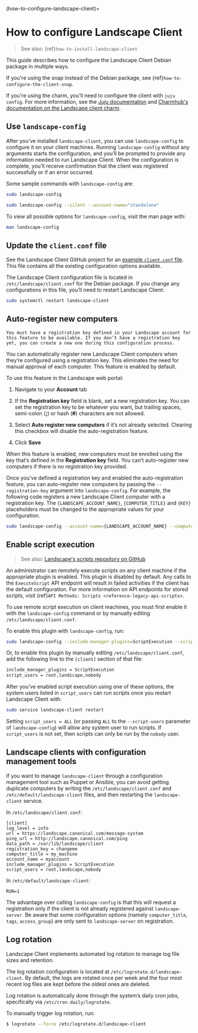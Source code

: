 (how-to-configure-landscape-client)=
# How to configure Landscape Client

> See also: {ref}`how-to-install-landscape-client`

This guide describes how to configure the Landscape Client Debian package in multiple ways. 

If you're using the snap instead of the Debian package, see {ref}`how-to-configure-the-client-snap`.

If you're using the charm, you'll need to configure the client with `juju config`. For more information, see the [Juju documentation](https://juju.is/docs/juju) and [Charmhub's documentation on the Landscape client charm](https://charmhub.io/landscape-client).

## Use `landscape-config`

After you’ve installed `landscape-client`, you can use `landscape-config` to configure it on your client machines. Running `landscape-config` without any arguments starts the configuration, and you’ll be prompted to provide any information needed to run Landscape Client. When the configuration is complete, you’ll receive confirmation that the client was registered successfully or if an error occurred.

Some sample commands with `landscape-config` are:

```bash
sudo landscape-config
```

```bash
sudo landscape-config --silent --account-name="standalone"
```

To view all possible options for `landscape-config`, visit the man page with:

```bash
man landscape-config
```

## Update the `client.conf` file

See the Landscape Client GitHub project for an [example `client.conf` file](https://github.com/canonical/landscape-client/blob/main/example.conf). This file contains all the existing configuration options available. 

The Landscape Client configuration file is located in `/etc/landscape/client.conf` for the Debian package. If you change any configurations in this file, you’ll need to restart Landscape Client:

```bash
sudo systemctl restart landscape-client
```


## Auto-register new computers

```{note}
You must have a registration key defined in your Landscape account for this feature to be available. If you don’t have a registration key yet, you can create a new one during this configuration process.
```

You can automatically register new Landscape Client computers when they’re configured using a registration key. This eliminates the need for manual approval of each computer. This feature is enabled by default.

To use this feature in the Landscape web portal:

1. Navigate to your **Account** tab

2. If the **Registration key** field is blank, set a new registration key. You can set the registration key to be whatever you want, but trailing spaces, semi-colon (**;**) or hash (**#**) characters are not allowed.

3. Select **Auto register new computers** if it’s not already selected. Clearing this checkbox will disable the auto-registration feature.

4. Click **Save**

When this feature is enabled, new computers must be enrolled using the key that’s defined in the **Registration key** field. You can’t auto-register new computers if there is no registration key provided.

Once you’ve defined a registration key and enabled the auto-registration feature, you can auto-register new computers by passing the `--registration-key` argument into `landscape-config`. For example, the following code registers a new Landscape Client computer with a registration key. The `{LANDSCAPE_ACCOUNT_NAME}`, `{COMPUTER_TITLE}` and `{KEY}` placeholders must be changed to the appropriate values for your configuration.

```bash
sudo landscape-config --account-name={LANDSCAPE_ACCOUNT_NAME} --computer-title={COMPUTER_TITLE} --registration-key={KEY}
```

## Enable script execution


> See also: [Landscape's scripts repository on GitHub](https://github.com/canonical/landscape-scripts)

An administrator can remotely execute scripts on any client machine if the appropriate plugin is enabled. This plugin is disabled by default. Any calls to the `ExecuteScript` API endpoint will result in failed activities if the client has the default configuration. For more information on API endpoints for stored scripts, visit {ref}`API Methods: Scripts <reference-legacy-api-scripts>`.

To use remote script execution on client machines, you must first enable it with the `landscape-config` command or by manually editing `/etc/landscape/client.conf`.

To enable this plugin with `landscape-config`, run:

```bash
sudo landscape-config --include-manager-plugins=ScriptExecution --script-users=root,landscape,nobody
```

Or, to enable this plugin by manually editing `/etc/landscape/client.conf`, add the following line to the `[client]` section of that file:

```bash
include_manager_plugins = ScriptExecution
script_users = root,landscape,nobody
```

After you’ve enabled script execution using one of these options, the system users listed in `script_users` can run scripts once you restart Landscape Client with:

```bash
sudo service landscape-client restart
```
Setting `script_users = ALL` (or passing `ALL` to the `--script-users` parameter of `landscape-config`) will allow any system user to run scripts. If `script_users` is not set, then scripts can only be run by the `nobody` user.

## Landscape clients with configuration management tools

If you want to manage `landscape-client` through a configuration management tool such as Puppet or Ansible, you can avoid getting duplicate computers by writing the `/etc/landscape/client.conf` and `/etc/default/landscape-client` files, and then restarting the `landscape-client` service.

In `/etc/landscape/client.conf`:
```
[client]
log_level = info 
url = https://landscape.canonical.com/message-system
ping_url = http://landscape.canonical.com/ping
data_path = /var/lib/landscape/client
registration_key = changeme
computer_title = my_machine
account_name = myaccount
include_manager_plugins = ScriptExecution
script_users = root,landscape,nobody
```
In `/etc/default/landscape-client`:
```
RUN=1
```
The advantage over calling `landscape-config` is that this will request a registration only if the client is not already registered against `landscape-server`. Be aware that some configuration options (namely `computer_title`, `tags`, `access_group`) are only sent to `landscape-server` on registration.

## Log rotation

Landscape Client implements automated log rotation to manage log file sizes and retention.

The log rotation configuration is located at `/etc/logrotate.d/landscape-client`. By default, the logs are rotated once per week and the four most recent log files are kept before the oldest ones are deleted.

Log rotation is automatically done through the system’s daily cron jobs, specifically via `/etc/cron.daily/logrotate`.

To manually trigger log rotation, run:

```bash
$ logrotate --force /etc/logrotate.d/landscape-client
```


